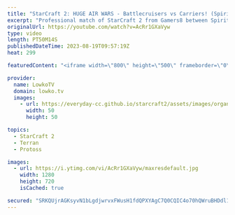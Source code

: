 ```yaml
---
title: "StarCraft 2: HUGE AIR WARS - Battlecruisers vs Carriers! (Spirit vs Creator)"
excerpt: "Professional match of StarCraft 2 from Gamers8 between Spirit (Terran) and Creator (Protoss). This match feels like it skips almost straight to the late game, as both players want to focus their armies on the biggest and baddest units of them all: Battlecruisers, Vikings and Ghosts for Terran and Tempest,"
originalUrl: https://youtube.com/watch?v=AcRr1GXaVyw
type: video
length: PT50M14S
publishedDateTime: 2023-08-19T09:57:19Z
heat: 299

featuredContent: "<iframe width=\"800\" height=\"500\" frameborder=\"0\" src=\"https://www.youtube.com/embed/AcRr1GXaVyw\" allow=\"accelerometer; autoplay; encrypted-media; gyroscope; picture-in-picture\" allowfullscreen></iframe>"

provider:
  name: LowkoTV
  domain: lowko.tv
  images:
    - url: https://everyday-cc.github.io/starcraft2/assets/images/organizations/lowko.tv-50x50.jpg
      width: 50
      height: 50

topics:
  - StarCraft 2
  - Terran
  - Protoss

images:
  - url: https://i.ytimg.com/vi/AcRr1GXaVyw/maxresdefault.jpg
    width: 1280
    height: 720
    isCached: true

secured: "SRKQUjrAGKsyvN1bLgdjwrvxFWusH1fdQPXYAgC7Q0CQIC4o70hQWruBHDdl1f1NRoYOwOQ4Iukfx37XbPNa6nt1H6WOaiwyifBJ7lg+De11yLUldMlFLykZ8KPTuQoaaHqCSN0lbAKI13ePYwz9CfsabdczPFjqLwVJ7zkwkIH9lcrKalznEjs1bTqbpw0uww3iaXSrrUfSnzZFU/TSZ7kGKg+tqvK7j0uLhsWL1xNaFkPhGYHpOQ3fb40AEEA0j9BXwIMnDMT62LOh8T40LDVQ9HJGTs7dgv9st5zmmYxX1i1U4mz2owc+5KzuCC/qI4uXWKRPU+m3EkehvGQff43YS9W6Ocbsqe6B8lSnEouW8l6l7299aPS8IkQnHCcnHPIvbX+30xh4lRw04EnUby/w0neszW1O/RUV8Feez9Q=;i6UqlqigMlv3iqnNkojEpw=="
---
```


